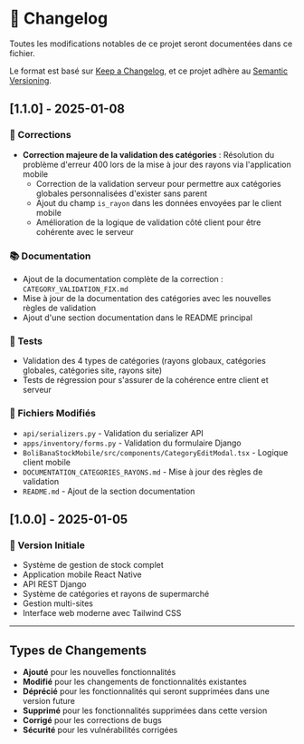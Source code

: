 # 📝 Changelog

Toutes les modifications notables de ce projet seront documentées dans ce fichier.

Le format est basé sur [Keep a Changelog](https://keepachangelog.com/fr/1.0.0/),
et ce projet adhère au [Semantic Versioning](https://semver.org/spec/v2.0.0.html).

## [1.1.0] - 2025-01-08

### 🔧 Corrections
- **Correction majeure de la validation des catégories** : Résolution du problème d'erreur 400 lors de la mise à jour des rayons via l'application mobile
  - Correction de la validation serveur pour permettre aux catégories globales personnalisées d'exister sans parent
  - Ajout du champ `is_rayon` dans les données envoyées par le client mobile
  - Amélioration de la logique de validation côté client pour être cohérente avec le serveur

### 📚 Documentation
- Ajout de la documentation complète de la correction : `CATEGORY_VALIDATION_FIX.md`
- Mise à jour de la documentation des catégories avec les nouvelles règles de validation
- Ajout d'une section documentation dans le README principal

### 🧪 Tests
- Validation des 4 types de catégories (rayons globaux, catégories globales, catégories site, rayons site)
- Tests de régression pour s'assurer de la cohérence entre client et serveur

### 📁 Fichiers Modifiés
- `api/serializers.py` - Validation du serializer API
- `apps/inventory/forms.py` - Validation du formulaire Django  
- `BoliBanaStockMobile/src/components/CategoryEditModal.tsx` - Logique client mobile
- `DOCUMENTATION_CATEGORIES_RAYONS.md` - Mise à jour des règles de validation
- `README.md` - Ajout de la section documentation

## [1.0.0] - 2025-01-05

### 🎉 Version Initiale
- Système de gestion de stock complet
- Application mobile React Native
- API REST Django
- Système de catégories et rayons de supermarché
- Gestion multi-sites
- Interface web moderne avec Tailwind CSS

---

## Types de Changements

- **Ajouté** pour les nouvelles fonctionnalités
- **Modifié** pour les changements de fonctionnalités existantes
- **Déprécié** pour les fonctionnalités qui seront supprimées dans une version future
- **Supprimé** pour les fonctionnalités supprimées dans cette version
- **Corrigé** pour les corrections de bugs
- **Sécurité** pour les vulnérabilités corrigées
